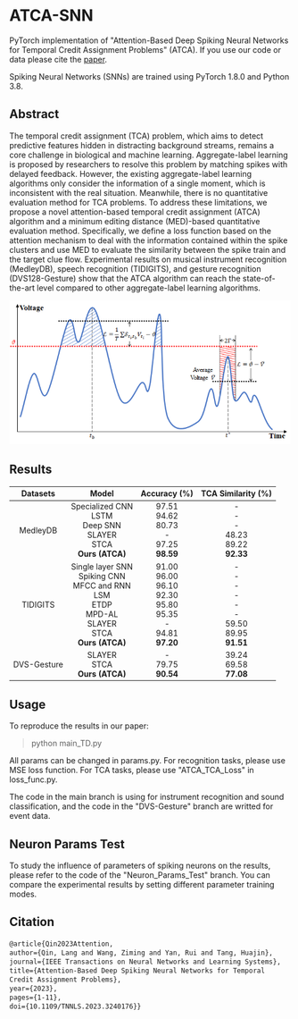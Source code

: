 # ATCA-SNN

PyTorch implementation of "Attention-Based Deep Spiking Neural Networks for Temporal Credit Assignment Problems" (ATCA). If you use our code or data please cite the [paper](<https://ieeexplore.ieee.org/document/10038509/>).

Spiking Neural Networks (SNNs) are trained using PyTorch 1.8.0 and Python 3.8.

## Abstract

The temporal credit assignment (TCA) problem, which aims to detect predictive features hidden in distracting background streams, remains a core challenge in biological and machine learning. Aggregate-label learning is proposed by researchers to resolve this problem by matching spikes with delayed feedback. However, the existing aggregate-label learning algorithms only consider the information of a single moment, which is inconsistent with the real situation. Meanwhile, there is no quantitative evaluation method for TCA problems. To address these limitations, we propose a novel attention-based temporal credit assignment (ATCA) algorithm and a minimum editing distance (MED)-based quantitative evaluation method. Specifically, we define a loss function based on the attention mechanism to deal with the information contained within the spike clusters and use MED to evaluate the similarity between the spike train and the target clue flow. Experimental results on musical instrument recognition (MedleyDB), speech recognition (TIDIGITS), and gesture recognition (DVS128-Gesture) show that the ATCA algorithm can reach the state-of-the-art level compared to other aggregate-label learning algorithms.

![LossFunction](./figures/LossFunction.png)

## Results

| Datasets    | Model       | Accuracy (%)  | TCA Similarity (%)|
| :----:      |   :----:    |    :----:     |       :----:      |
| MedleyDB   | Specialized CNN <br> LSTM <br> Deep SNN <br> SLAYER <br> STCA <br> **Ours (ATCA)**  | 97.51 <br> 94.62 <br> 80.73 <br> - <br> 97.25 <br> **98.59** | - <br> - <br> - <br> 48.23 <br> 89.22 <br> **92.33** <br>|
| TIDIGITS    | Single layer SNN <br> Spiking CNN <br> MFCC and RNN <br> LSM <br> ETDP <br> MPD-AL <br> SLAYER <br> STCA <br> **Ours (ATCA)** | 91.00 <br> 96.00 <br> 96.10 <br> 92.30 <br> 95.80 <br> 95.35 <br> - <br> 94.81 <br> **97.20** | - <br> - <br> - <br> - <br> - <br> - <br> 59.50 <br> 89.95 <br> **91.51**|
| DVS-Gesture | SLAYER <br> STCA <br> **Ours (ATCA)** | - <br> 79.75 <br> **90.54** | 39.24 <br> 69.58 <br> **77.08**|

## Usage

To reproduce the results in our paper:
> python main_TD.py

All params can be changed in params.py. For recognition tasks, please use MSE loss function. For TCA tasks, please use "ATCA_TCA_Loss" in loss_func.py.

The code in the main branch is using for instrument recognition and sound classification, and the code in the "DVS-Gesture" branch are writted for event data.

## Neuron Params Test

To study the influence of parameters of spiking neurons on the results, please refer to the code of the "Neuron_Params_Test" branch. You can compare the experimental results by setting different parameter training modes.

## Citation

```
@article{Qin2023Attention,
author={Qin, Lang and Wang, Ziming and Yan, Rui and Tang, Huajin},
journal={IEEE Transactions on Neural Networks and Learning Systems},
title={Attention-Based Deep Spiking Neural Networks for Temporal Credit Assignment Problems},
year={2023},
pages={1-11},
doi={10.1109/TNNLS.2023.3240176}}
